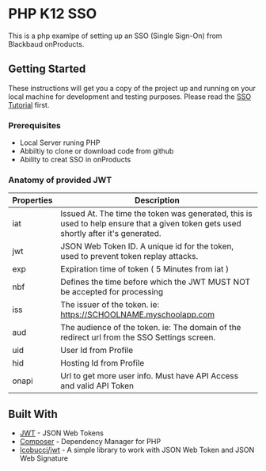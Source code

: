 # PHP K12 SSO

This is a php examlpe of setting up an SSO (Single Sign-On) from Blackbaud onProducts.

## Getting Started

These instructions will get you a copy of the project up and running on your local machine for development and testing purposes. Please read the [SSO Tutorial](http://on-api.developer.blackbaud.com/tutorials/jwt-sso/) first.

### Prerequisites
* Local Server runing PHP
* Abbiltiy to clone or download code from github
* Ability to creat SSO in onProducts

### Anatomy of provided JWT
Properties | Description
------------ | -------------
iat | Issued At. The time the token was generated, this is used to help ensure that a given token gets used shortly after it's generated. 
jwt | JSON Web Token ID. A unique id for the token, used to prevent token replay attacks.
exp | Expiration time of token ( 5 Minutes from iat )
nbf | Defines the time before which the JWT MUST NOT be accepted for processing
iss | The issuer of the token. ie: https://SCHOOLNAME.myschoolapp.com
aud | The audience of the token. ie: The domain of the redirect url from the SSO Settings screen.
uid | User Id from Profile
hid | Hosting Id from Profile
onapi | Url to get more user info. Must have API Access and valid API Token




## Built With

* [JWT](https://jwt.io/) - JSON Web Tokens
* [Composer](https://getcomposer.org/) - Dependency Manager for PHP
* [lcobucci/jwt](https://github.com/lcobucci/jwt) - A simple library to work with JSON Web Token and JSON Web Signature
